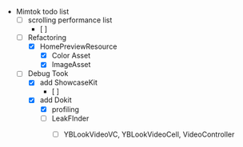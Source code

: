 - Mimtok todo list
	- [ ] scrolling performance list
		- [ ] 
	- [ ] Refactoring
		- [x] HomePreviewResource
			- [x] Color Asset	
			- [x] ImageAsset 
	- [ ] Debug Took
		- [x] add ShowcaseKit 
			- [ ] 
		- [x] add Dokit
			- [x] profiling
			- [ ] LeakFInder
				- [ ] YBLookVideoVC, YBLookVideoCell, VideoController 

		


